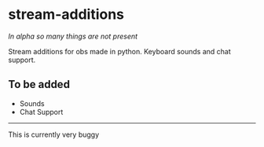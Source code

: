 # stream-additions

*In alpha so many things are not present*

Stream additions for obs made in python. Keyboard sounds and chat support.

## To be added
* Sounds
* Chat Support

---

This is currently very buggy
